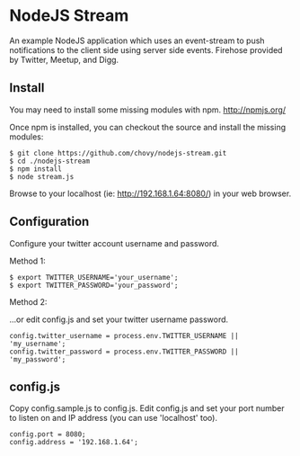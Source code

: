 NodeJS Stream
=============

An example NodeJS application which uses an event-stream to push notifications to the client side using server side events. Firehose provided by Twitter, Meetup, and Digg.

Install
-------

You may need to install some missing modules with npm. http://npmjs.org/

Once npm is installed, you can checkout the source and install the missing modules:

	$ git clone https://github.com/chovy/nodejs-stream.git
	$ cd ./nodejs-stream
	$ npm install
	$ node stream.js

Browse to your localhost (ie: http://192.168.1.64:8080/) in your web browser.

Configuration
-------------

Configure your twitter account username and password.

Method 1:

	$ export TWITTER_USERNAME='your_username';
	$ export TWITTER_PASSWORD='your_password';

Method 2:

...or edit config.js and set your twitter username password.

	config.twitter_username = process.env.TWITTER_USERNAME || 'my_username';
	config.twitter_password = process.env.TWITTER_PASSWORD || 'my_password';


config.js 
---------

Copy config.sample.js to config.js. Edit config.js and set your port number to listen on and IP address (you can use 'localhost' too).

	config.port = 8080;
	config.address = '192.168.1.64';
